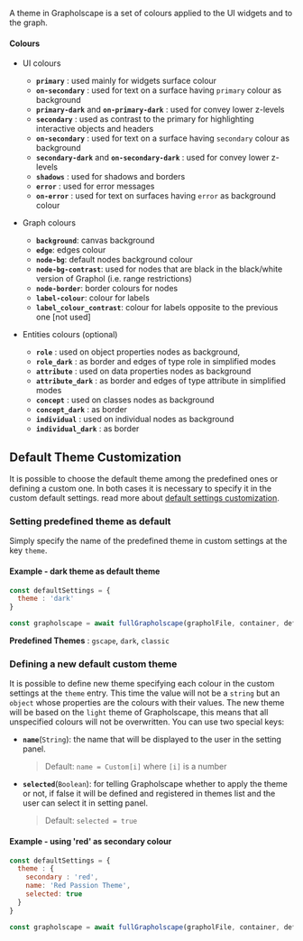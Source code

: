 A theme in Grapholscape is a set of colours applied to the UI widgets and to the graph.

#### Colours
- UI colours
  - **`primary`** : used mainly for widgets surface colour
  - **`on-secondary`** : used for text on a surface having `primary` colour as background
  - **`primary-dark`** and **`on-primary-dark`** : used for convey lower z-levels
  - **`secondary`** : used as contrast to the primary for highlighting interactive objects and headers
  - **`on-secondary`** : used for text on a surface having `secondary` colour as background
  - **`secondary-dark`** and **`on-secondary-dark`** : used for convey lower z-levels
  - **`shadows`** : used for shadows and borders
  - **`error`** : used for error messages
  - **`on-error`** : used for text on surfaces having `error` as background colour

- Graph colours
  - **`background`**: canvas background
  - **`edge`**: edges colour
  - **`node-bg`**: default nodes background colour
  - **`node-bg-contrast`**: used for nodes that are black in the black/white version of Graphol (i.e. range restrictions)
  - **`node-border`**: border colours for nodes
  - **`label-colour`**: colour for labels
  - **`label_colour_contrast`**: colour for labels opposite to the previous one [not used]

- Entities colours (optional)
    - **`role`** : used on object properties nodes as background,
    - **`role_dark`** : as border and edges of type role in simplified modes
    - **`attribute`** : used on data properties nodes as background
    - **`attribute_dark`** : as border and edges of type attribute in simplified modes
    - **`concept`** : used on classes nodes as background
    - **`concept_dark`** : as border
    - **`individual`** : used on individual nodes as background
    - **`individual_dark`** : as border

## Default Theme Customization
It is possible to choose the default theme among the predefined ones or defining a custom one.
In both cases it is necessary to specify it in the custom default settings. read more about [default settings customization](https://github.com/obdasystems/grapholscape/wiki/Settings#default-settings-customization).
### Setting predefined theme as default
Simply specify the name of the predefined theme in custom settings at the key `theme`.
#### Example - dark theme as default theme
```js
const defaultSettings = { 
  theme : 'dark'
}

const grapholscape = await fullGrapholscape(grapholFile, container, defaultSettings)
```
**Predefined Themes** : `gscape`, `dark`, `classic`
### Defining a new default custom theme
It is possible to define new theme specifying each colour in the custom settings at the `theme` entry.
This time the value will not be a `string` but an `object` whose properties are the colours with their values.
The new theme will be based on the `light` theme of Grapholscape, this means that all unspecified colours will not be overwritten.
You can use two special keys:
- **`name`**(`String`): the name that will be displayed to the user in the setting panel.
  > Default: `name = Custom[i]` where `[i]` is a number
- **`selected`**(`Boolean`): for telling Grapholscape whether to apply the theme or not, if false it will be defined and registered in themes list and the user can select it in setting panel.
  > Default: `selected = true`
#### Example - using 'red' as secondary colour
```js
const defaultSettings = {
  theme : {
    secondary : 'red',
    name: 'Red Passion Theme',
    selected: true
  }
}

const grapholscape = await fullGrapholscape(grapholFile, container, defaultSettings)
```